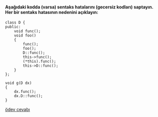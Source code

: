 #### Aşağıdaki kodda (varsa) sentaks hatalarını (gecersiz kodları) saptayın. Her bir sentaks hatasının nedenini açıklayın:


```
class D {
public:
	void func();
	void foo()
	{
		func();
		foo();
		D::func();
		this->func();
		(*this).func();
		this->D::func();
	}
};

void g(D dx)
{
	dx.func();
	dx.D::func();
}
```

[ödev cevabı](https://vimeo.com/435767306)
